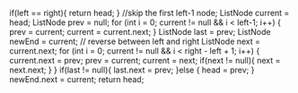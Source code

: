 if(left == right){
return head;
}
//skip the first left-1 node;
ListNode current = head;
ListNode prev = null;
for (int i = 0; current != null && i < left-1; i++) {
prev = current;
current = current.next;
}
ListNode last = prev;
ListNode newEnd = current;
// reverse between left and right
ListNode next = current.next;
for (int i = 0; current != null && i < right - left + 1; i++) {
current.next = prev;
prev = current;
current = next;
if(next != null){
next = next.next;
}
}
if(last != null){
last.next = prev;
}else {
head = prev;
}
newEnd.next = current;
return head;